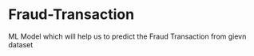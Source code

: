 # Fraud-Transaction
ML Model which will help us to predict the Fraud Transaction from gievn dataset
